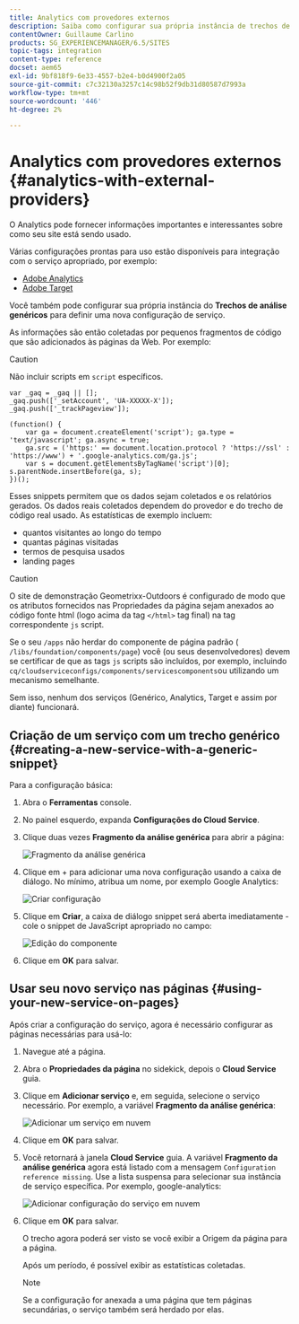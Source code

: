 ```yaml
---
title: Analytics com provedores externos
description: Saiba como configurar sua própria instância de trechos de análise genérica para definir uma nova configuração de serviço.
contentOwner: Guillaume Carlino
products: SG_EXPERIENCEMANAGER/6.5/SITES
topic-tags: integration
content-type: reference
docset: aem65
exl-id: 9bf818f9-6e33-4557-b2e4-b0d4900f2a05
source-git-commit: c7c32130a3257c14c98b52f9db31d80587d7993a
workflow-type: tm+mt
source-wordcount: '446'
ht-degree: 2%

---
```



# Analytics com provedores externos {#analytics-with-external-providers}

O Analytics pode fornecer informações importantes e interessantes sobre como seu site está sendo usado.

Várias configurações prontas para uso estão disponíveis para integração com o serviço apropriado, por exemplo:

* [Adobe Analytics](/help/sites-administering/adobeanalytics.md)
* [Adobe Target](/help/sites-administering/target.md)

Você também pode configurar sua própria instância do **Trechos de análise genéricos** para definir uma nova configuração de serviço.

As informações são então coletadas por pequenos fragmentos de código que são adicionados às páginas da Web. Por exemplo:

>[!CAUTION]
>
>Não incluir scripts em `script` específicos.

```
var _gaq = _gaq || [];
_gaq.push(['_setAccount', 'UA-XXXXX-X']);
_gaq.push(['_trackPageview']);

(function() {
    var ga = document.createElement('script'); ga.type = 'text/javascript'; ga.async = true;
    ga.src = ('https:' == document.location.protocol ? 'https://ssl' : 'https://www') + '.google-analytics.com/ga.js';
    var s = document.getElementsByTagName('script')[0]; s.parentNode.insertBefore(ga, s);
})();
```

Esses snippets permitem que os dados sejam coletados e os relatórios gerados. Os dados reais coletados dependem do provedor e do trecho de código real usado. As estatísticas de exemplo incluem:

* quantos visitantes ao longo do tempo
* quantas páginas visitadas
* termos de pesquisa usados
* landing pages

>[!CAUTION]
>
>O site de demonstração Geometrixx-Outdoors é configurado de modo que os atributos fornecidos nas Propriedades da página sejam anexados ao código fonte html (logo acima da tag `</html>` tag final) na tag correspondente `js` script.
>
>Se o seu `/apps` não herdar do componente de página padrão ( `/libs/foundation/components/page`) você (ou seus desenvolvedores) devem se certificar de que as tags `js` scripts são incluídos, por exemplo, incluindo `cq/cloudserviceconfigs/components/servicescomponents`ou utilizando um mecanismo semelhante.
>
>Sem isso, nenhum dos serviços (Genérico, Analytics, Target e assim por diante) funcionará.

## Criação de um serviço com um trecho genérico {#creating-a-new-service-with-a-generic-snippet}

Para a configuração básica:

1. Abra o **Ferramentas** console.
1. No painel esquerdo, expanda **Configurações do Cloud Service**.
1. Clique duas vezes **Fragmento da análise genérica** para abrir a página:

   ![Fragmento da análise genérica](assets/analytics_genericoverview.png)

1. Clique em + para adicionar uma nova configuração usando a caixa de diálogo. No mínimo, atribua um nome, por exemplo Google Analytics:

   ![Criar configuração](assets/analytics_addconfig.png)

1. Clique em **Criar**, a caixa de diálogo snippet será aberta imediatamente - cole o snippet de JavaScript apropriado no campo:

   ![Edição do componente](assets/analytics_snippet.png)

1. Clique em **OK** para salvar.

## Usar seu novo serviço nas páginas {#using-your-new-service-on-pages}

Após criar a configuração do serviço, agora é necessário configurar as páginas necessárias para usá-lo:

1. Navegue até a página.
1. Abra o **Propriedades da página** no sidekick, depois o **Cloud Service** guia.
1. Clique em **Adicionar serviço** e, em seguida, selecione o serviço necessário. Por exemplo, a variável **Fragmento da análise genérica**:

   ![Adicionar um serviço em nuvem](assets/analytics_selectservice.png)

1. Clique em **OK** para salvar.
1. Você retornará à janela **Cloud Service** guia. A variável **Fragmento da análise genérica** agora está listado com a mensagem `Configuration reference missing`. Use a lista suspensa para selecionar sua instância de serviço específica. Por exemplo, google-analytics:

   ![Adicionar configuração do serviço em nuvem](assets/analytics_selectspecificservice.png)

1. Clique em **OK** para salvar.

   O trecho agora poderá ser visto se você exibir a Origem da página para a página.

   Após um período, é possível exibir as estatísticas coletadas.

   >[!NOTE]
   >
   >Se a configuração for anexada a uma página que tem páginas secundárias, o serviço também será herdado por elas.

